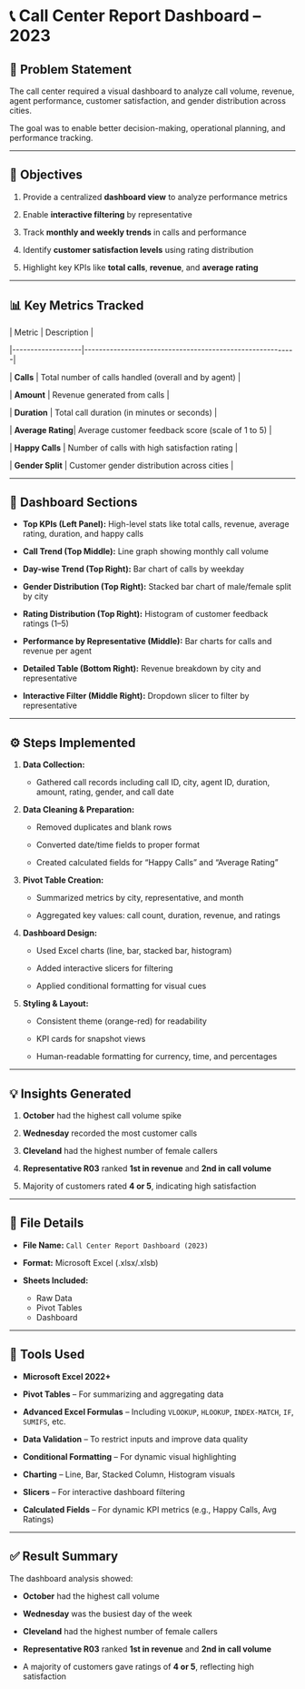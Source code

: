 # 📞 Call Center Report Dashboard – 2023


## 📌 Problem Statement

The call center required a visual dashboard to analyze call volume, revenue, agent performance, customer satisfaction, and gender distribution across cities. 

The goal was to enable better decision-making, operational planning, and performance tracking.


---


## 🎯 Objectives

1. Provide a centralized **dashboard view** to analyze performance metrics  

2. Enable **interactive filtering** by representative  

3. Track **monthly and weekly trends** in calls and performance  

4. Identify **customer satisfaction levels** using rating distribution  

5. Highlight key KPIs like **total calls**, **revenue**, and **average rating**  


---


## 📊 Key Metrics Tracked


| Metric            | Description                                              |

|-------------------|----------------------------------------------------------|

| **Calls**         | Total number of calls handled (overall and by agent)     |

| **Amount**        | Revenue generated from calls                             |

| **Duration**      | Total call duration (in minutes or seconds)              |

| **Average Rating**| Average customer feedback score (scale of 1 to 5)        |

| **Happy Calls**   | Number of calls with high satisfaction rating            |

| **Gender Split**  | Customer gender distribution across cities               |


---


## 🧩 Dashboard Sections


- **Top KPIs (Left Panel):** High-level stats like total calls, revenue, average rating, duration, and happy calls  

- **Call Trend (Top Middle):** Line graph showing monthly call volume  

- **Day-wise Trend (Top Right):** Bar chart of calls by weekday  

- **Gender Distribution (Top Right):** Stacked bar chart of male/female split by city  

- **Rating Distribution (Top Right):** Histogram of customer feedback ratings (1–5)  

- **Performance by Representative (Middle):** Bar charts for calls and revenue per agent  

- **Detailed Table (Bottom Right):** Revenue breakdown by city and representative  

- **Interactive Filter (Middle Right):** Dropdown slicer to filter by representative  


---


## ⚙️ Steps Implemented


1. **Data Collection:**  

   - Gathered call records including call ID, city, agent ID, duration, amount, rating, gender, and call date  


2. **Data Cleaning & Preparation:**  

   - Removed duplicates and blank rows  

   - Converted date/time fields to proper format  

   - Created calculated fields for “Happy Calls” and “Average Rating”  


3. **Pivot Table Creation:**  

   - Summarized metrics by city, representative, and month  

   - Aggregated key values: call count, duration, revenue, and ratings  


4. **Dashboard Design:**  

   - Used Excel charts (line, bar, stacked bar, histogram)  

   - Added interactive slicers for filtering  

   - Applied conditional formatting for visual cues  


5. **Styling & Layout:**  

   - Consistent theme (orange-red) for readability  

   - KPI cards for snapshot views  

   - Human-readable formatting for currency, time, and percentages  


---


## 💡 Insights Generated


1. **October** had the highest call volume spike  

2. **Wednesday** recorded the most customer calls  

3. **Cleveland** had the highest number of female callers  

4. **Representative R03** ranked **1st in revenue** and **2nd in call volume**  

5. Majority of customers rated **4 or 5**, indicating high satisfaction  


---


## 📁 File Details


- **File Name:** `Call Center Report Dashboard (2023)`  

- **Format:** Microsoft Excel (.xlsx/.xlsb)  

- **Sheets Included:**  
  - Raw Data  
  - Pivot Tables  
  - Dashboard  


---


## 🔧 Tools Used


- **Microsoft Excel 2022+**  

- **Pivot Tables** – For summarizing and aggregating data  

- **Advanced Excel Formulas** – Including `VLOOKUP`, `HLOOKUP`, `INDEX-MATCH`, `IF`, `SUMIFS`, etc.  

- **Data Validation** – To restrict inputs and improve data quality  

- **Conditional Formatting** – For dynamic visual highlighting  

- **Charting** – Line, Bar, Stacked Column, Histogram visuals  

- **Slicers** – For interactive dashboard filtering  

- **Calculated Fields** – For dynamic KPI metrics (e.g., Happy Calls, Avg Ratings)  


---


## ✅ Result Summary


The dashboard analysis showed:  


- **October** had the highest call volume  

- **Wednesday** was the busiest day of the week  

- **Cleveland** had the highest number of female callers  

- **Representative R03** ranked **1st in revenue** and **2nd in call volume**  

- A majority of customers gave ratings of **4 or 5**, reflecting high satisfaction  
